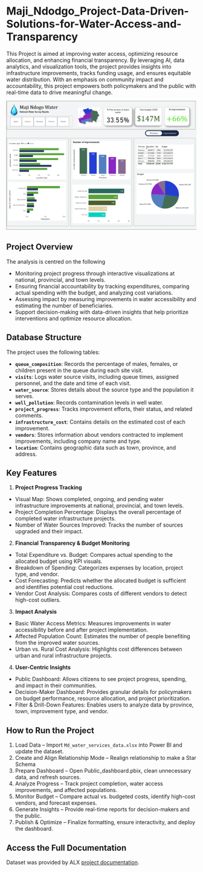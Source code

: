 # Maji_Ndodgo_Project-Data-Driven-Solutions-for-Water-Access-and-Transparency

This Project is aimed at improving water access, optimizing resource allocation, and enhancing financial transparency. By leveraging AI, data analytics, and visualization tools, the project provides insights into infrastructure improvements, tracks funding usage, and ensures equitable water distribution. With an emphasis on community impact and accountability, this project empowers both policymakers and the public with real-time data to drive meaningful change.

![Project Overview](./Images/National_Pic_3.PNG)

## Project Overview

The analysis is centred on the following

- Monitoring project progress through interactive visualizations at national, provincial, and town levels.
- Ensuring financial accountability by tracking expenditures, comparing actual spending with the budget, and analyzing cost variations.
- Assessing impact by measuring improvements in water accessibility and estimating the number of beneficiaries.
- Support decision-making with data-driven insights that help prioritize interventions and optimize resource allocation.

## Database Structure

The project uses the following tables:

- **`queue_composition`**: Records the percentage of males, females, or children present in the queue during each site visit.
- **`visits`**: Logs water source visits, including queue times, assigned personnel, and the date and time of each visit.
- **`water_source`**: Stores details about the source type and the population it serves.
- **`well_pollution`**: Records contamination levels in well water.
- **`project_progress`**: Tracks improvement efforts, their status, and related comments.
- **`infrastructure_cost`**: Contains details on the estimated cost of each improvement.
- **`vendors`**: Stores information about vendors contracted to implement improvements, including company name and type.
- **`location`**: Contains geographic data such as town, province, and address.

## Key Features

1. **Project Progress Tracking**
-  Visual Map: Shows completed, ongoing, and pending water infrastructure improvements at national, provincial, and town levels.
-  Project Completion Percentage: Displays the overall percentage of completed water infrastructure projects.
-  Number of Water Sources Improved: Tracks the number of sources upgraded and their impact.
2. **Financial Transparency & Budget Monitoring**
-  Total Expenditure vs. Budget: Compares actual spending to the allocated budget using KPI visuals.
-  Breakdown of Spending: Categorizes expenses by location, project type, and vendor.
-  Cost Forecasting: Predicts whether the allocated budget is sufficient and identifies potential cost reductions.
-  Vendor Cost Analysis: Compares costs of different vendors to detect high-cost outliers.
3. **Impact Analysis**
-  Basic Water Access Metrics: Measures improvements in water accessibility before and after project implementation.
-  Affected Population Count: Estimates the number of people benefiting from the improved water sources.
-  Urban vs. Rural Cost Analysis: Highlights cost differences between urban and rural infrastructure projects.
4. **User-Centric Insights**
-  Public Dashboard: Allows citizens to see project progress, spending, and impact in their communities.
-  Decision-Maker Dashboard: Provides granular details for policymakers on budget performance, resource allocation, and project prioritization.
-  Filter & Drill-Down Features: Enables users to analyze data by province, town, improvement type, and vendor.

## How to Run the Project

1. Load Data – Import `Md_water_services_data.xlsx` into Power BI and update the dataset.
2. Create and Align Relationship Mode – Realign relationship to make a Star Schema 
3. Prepare Dashboard – Open Public_dashboard.pbix, clean unnecessary data, and refresh sources.
4. Analyze Progress – Track project completion, water access improvements, and affected populations.
5. Monitor Budget – Compare actual vs. budgeted costs, identify high-cost vendors, and forecast expenses.
6. Generate Insights – Provide real-time reports for decision-makers and the public.
7. Publish & Optimize – Finalize formatting, ensure interactivity, and deploy the dashboard.

## Access the Full Documentation

Dataset was provided by ALX [project documentation](https://alx.com).
